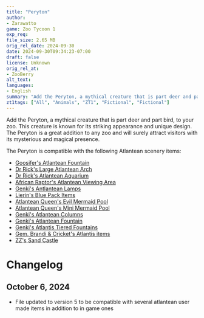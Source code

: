 ```yaml
---
title: "Peryton"
author: 
- Zarawatto
game: Zoo Tycoon 1
exp_req:
file_size: 2.65 MB
orig_rel_date: 2024-09-30
date: 2024-09-30T09:34:23-07:00
draft: false
license: Unknown
orig_rel_at: 
- ZooBerry
alt_text: 
languages:
- English
summary: "Add the Peryton, a mythical creature that is part deer and part bird, to your zoo."
zt1tags: ["All", "Animals", "ZT1", "Fictional", "Fictional"]
---
```


Add the Peryton, a mythical creature that is part deer and part bird, to your zoo. This creature is known for its striking appearance and unique design. The Peryton is a great addition to any zoo and will surely attract visitors with its mysterious and magical presence.

The Peryton is compatible with the following Atlantean scenery items:

- [Goosifer's Atlantean Fountain](https://www.zooberry.org/mods/zt1/objects/atlantean-fountain/)
- [Dr Rick's Large Atlantean Arch](https://www.ztcdd.org/DG/index.php?topic=5083.0)
- [Dr Rick's Atlantean Aquarium](https://www.ztcdd.org/DG/index.php?topic=5080.0)
- [African Raptor's Atlantean Viewing Area](https://zootekphoenix.com/forums/files/file/3133-african-raptors-around-the-world-pack/)
- [Genki's Antlantean Lamps](https://zootekphoenix.com/forums/files/file/1278-genkis-lamp-mini-pack-by-genkicoll/)
- [Lierin's Blue Pack Items](https://zootekphoenix.com/forums/files/file/1574-atlantis-blue-pack-by-lw/)
- [Atlantean Queen's Evil Mermaid Pool](https://zootekphoenix.com/forums/files/file/2291-evil-mermaid-pool-by-atlantean-queen/)
- [Atlantean Queen's Mini Mermaid Pool](https://zootekphoenix.com/forums/files/file/2394-mini-mermaid-pool-by-atlantean-queen/)
- [Genki's Atlantean Columns](https://zootekphoenix.com/forums/files/file/943-atlantis-theme-columns-by-genkicoll/)
- [Genki's Atlantean Fountain](https://zootekphoenix.com/forums/files/file/1238-atlantis-water-fountain-by-genkicoll/)
- [Genki's Atlantis Tiered Fountains](https://zootekphoenix.com/forums/files/file/1269-atlantis-two-tiered-fountains-by-genkicoll/)
- [Gem, Brandi & Cricket's Atlantis items](https://zootekphoenix.com/forums/files/file/1284-gemdiket-pack-by-gem-brandi-and-cricket/)
- [ZZ's Sand Castle ](https://zootekphoenix.com/forums/files/file/3545-zz-rocks-mermaids-sand-castle-by-zz/)

# Changelog

## October 6, 2024

- File updated to version 5 to be compatible with several atlantean user made items in addition to in game ones